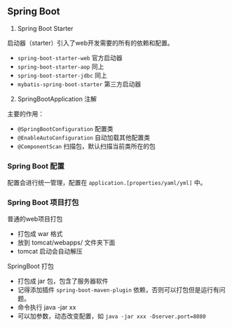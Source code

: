 
## Spring Boot


1. Spring Boot Starter

启动器（starter）引入了web开发需要的所有的依赖和配置。
- `spring-boot-starter-web` 官方启动器
- `spring-boot-starter-aop` 同上
- `spring-boot-starter-jdbc` 同上
- `mybatis-spring-boot-starter` 第三方启动器

2. SpringBootApplication 注解

主要的作用：
- `@SpringBootConfiguration` 配置类
- `@EnableAutoConfiguration` 自动加载其他配置类
- `@ComponentScan` 扫描包，默认扫描当前类所在的包

### Spring Boot 配置

配置会进行统一管理，配置在 `application.[properties/yaml/yml]` 中。 


### Spring Boot 项目打包

普通的web项目打包
- 打包成 war 格式
- 放到 tomcat/webapps/ 文件夹下面
- tomcat 启动会自动解压

SpringBoot 打包
- 打包成 jar 包，包含了服务器软件
- 记得添加插件 `spring-boot-maven-plugin` 依赖，否则可以打包但是运行有问题。
- 命令执行 java -jar xx
- 可以加参数，动态改变配置，如 `java -jar xxx -Dserver.port=8080`
